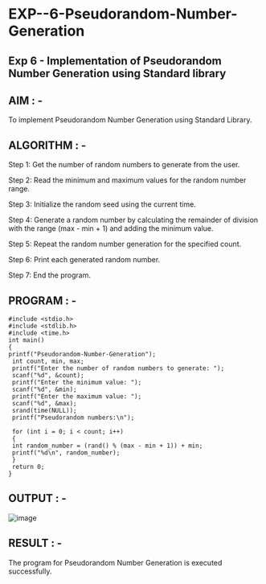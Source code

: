 # EXP--6-Pseudorandom-Number-Generation

## Exp 6 - Implementation of Pseudorandom Number Generation using Standard library

## AIM : -
To implement Pseudorandom Number Generation using Standard Library.

## ALGORITHM : -
Step 1: Get the number of random numbers to generate from the user.

Step 2: Read the minimum and maximum values for the random number range.

Step 3: Initialize the random seed using the current time.

Step 4: Generate a random number by calculating the remainder of division with the range 
(max - min + 1) and adding the minimum value.

Step 5: Repeat the random number generation for the specified count.

Step 6: Print each generated random number.

Step 7: End the program.

## PROGRAM : -
```
#include <stdio.h>
#include <stdlib.h>
#include <time.h>
int main() 
{
printf("Pseudorandom-Number-Generation");
 int count, min, max;
 printf("Enter the number of random numbers to generate: ");
 scanf("%d", &count);
 printf("Enter the minimum value: ");
 scanf("%d", &min);
 printf("Enter the maximum value: ");
 scanf("%d", &max);
 srand(time(NULL));
 printf("Pseudorandom numbers:\n");
 
 for (int i = 0; i < count; i++) 
 {
 int random_number = (rand() % (max - min + 1)) + min;
 printf("%d\n", random_number);
 }
 return 0;
}
```
## OUTPUT : -

![image](https://github.com/user-attachments/assets/9ffa0727-2051-4ab0-a0b5-a7af2a112f0e)

## RESULT : -
The program for Pseudorandom Number Generation is executed successfully.
